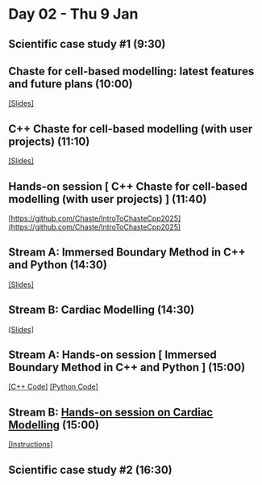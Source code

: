 # Day 02 - Thu 9 Jan

## Scientific case study #1 (9:30)

## Chaste for cell-based modelling: latest features and future plans (10:00)
[[Slides]](https://docs.google.com/presentation/d/1JR-Fr6uPOfNgjv8von3VqWkfxWoB3ogGDo48SSD-cMk)

## C++ Chaste for cell-based modelling (with user projects) (11:10)
[[Slides]](https://docs.google.com/presentation/d/1TBJ2abwGPBBEA43OMHXs7Lr2hqqP1UEuzClWXykD5Vs)

## Hands-on session [ C++ Chaste for cell-based modelling (with user projects) ] (11:40)
[https://github.com/Chaste/IntroToChasteCpp2025](https://github.com/Chaste/IntroToChasteCpp2025)

## Stream A: Immersed Boundary Method in C++ and Python (14:30)
[[Slides]](https://docs.google.com/presentation/d/1g_QMuVStsYgmOqZeAWJlA-nkibBAQP55g15_TzgAJ2g)

## Stream B: Cardiac Modelling (14:30)
[[Slides]](https://uniofnottm-my.sharepoint.com/:p:/g/personal/gary_mirams_nottingham_ac_uk/ETq_Ss5wrAFGkDavE38VvT8BG503W4qNAiIvPRzrPDS6qg?e=S7Ufip)

## Stream A: Hands-on session [ Immersed Boundary Method in C++ and Python ] (15:00)
[[C++ Code]](https://github.com/Chaste/ImmersedBoundaryWorkshop) [[Python Code]](https://colab.research.google.com/drive/19ePzlqGsh-6tVEUgnpvrm4fvjbhS1PYQ)

## Stream B: [Hands-on session on Cardiac Modelling](Cardiac.md) (15:00)
[[Instructions]](Cardiac.md)

## Scientific case study #2 (16:30)

